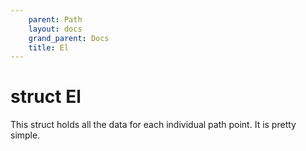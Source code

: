 ```yaml
---
    parent: Path
    layout: docs
    grand_parent: Docs
    title: El
---
```

# struct El
This struct holds all the data for each individual path point. It is pretty simple. 
